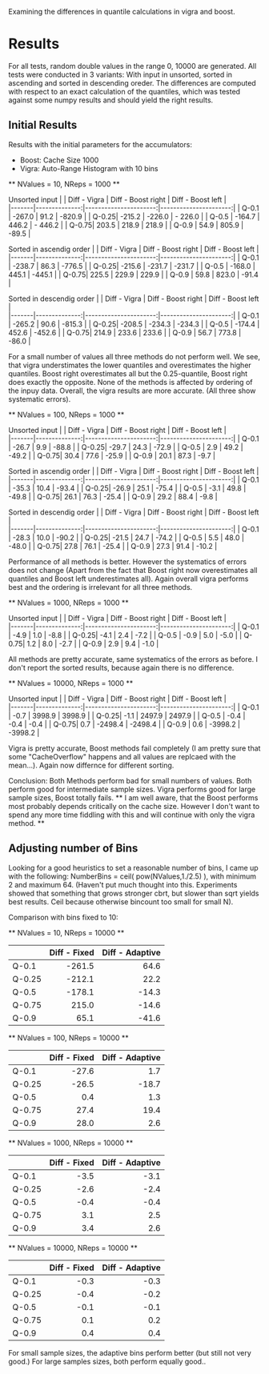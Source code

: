 Examining the differences in quantile calculations in vigra and boost.

# Results

For all tests, random double values in the range 0, 10000 are generated.
All tests were conducted in 3 variants: With input in unsorted, sorted in ascending and sorted in
descending oreder.
The differences are computed with respect to an exact calculation of the quantiles, which was
tested against some numpy results and should yield the right results.

## Initial Results

Results with the initial parameters for the accumulators:
* Boost: Cache Size 1000
* Vigra: Auto-Range Histogram with 10 bins 

** NValues = 10, NReps = 1000 **

Unsorted input
|       | Diff - Vigra  | Diff - Boost right    | Diff - Boost left     |        
|-------|--------------:|----------------------:|----------------------:|
| Q-0.1 | -267.0        | 91.2                  | -820.9                |
| Q-0.25| -215.2        | -226.0                | - 226.0               |
| Q-0.5 | -164.7        | 446.2                 | - 446.2               |
| Q-0.75| 203.5         | 218.9                 | 218.9                 |
| Q-0.9 | 54.9          | 805.9                 | -89.5                 |

Sorted in ascendig order
|       | Diff - Vigra  | Diff - Boost right    | Diff - Boost left     |        
|-------|--------------:|----------------------:|----------------------:|
| Q-0.1 | -238.7        | 86.3                  | -776.5                |
| Q-0.25| -215.6        | -231.7                | -231.7                |
| Q-0.5 | -168.0        | 445.1                 | -445.1                |
| Q-0.75| 225.5         | 229.9                 | 229.9                 |
| Q-0.9 | 59.8          | 823.0                 | -91.4                 |

Sorted in descendig order
|       | Diff - Vigra  | Diff - Boost right    | Diff - Boost left     |        
|-------|--------------:|----------------------:|----------------------:|
| Q-0.1 | -265.2        | 90.6                  | -815.3                |
| Q-0.25| -208.5        | -234.3                | -234.3                |
| Q-0.5 | -174.4        | 452.6                 | -452.6                |
| Q-0.75| 214.9         | 233.6                 | 233.6                 |
| Q-0.9 | 56.7          | 773.8                 | -86.0                 |

For a small number of values all three methods do not perform well. 
We see, that vigra understimates the lower quantiles and overestimates the higher quantiles.
Boost right overestimates all but the 0.25-quantile, Boost right does exactly the opposite.
None of the methods is affected by ordering of the inpuy data.
Overall, the vigra results are more accurate. (All three show systematic errors).

** NValues = 100, NReps = 1000 **

Unsorted input
|       | Diff - Vigra  | Diff - Boost right    | Diff - Boost left     |        
|-------|--------------:|----------------------:|----------------------:|
| Q-0.1 | -26.7         | 9.9                   | -88.8                 |
| Q-0.25| -29.7         | 24.3                  | -72.9                 |
| Q-0.5 | 2.9           | 49.2                  | -49.2                 |
| Q-0.75| 30.4          | 77.6                  | -25.9                 |
| Q-0.9 | 20.1          | 87.3                  | -9.7                  |

Sorted in ascendig order
|       | Diff - Vigra  | Diff - Boost right    | Diff - Boost left     |        
|-------|--------------:|----------------------:|----------------------:|
| Q-0.1 | -35.3         | 10.4                  | -93.4                 |
| Q-0.25| -26.9         | 25.1                  | -75.4                 |
| Q-0.5 | -3.1          | 49.8                  | -49.8                 |
| Q-0.75| 26.1          | 76.3                  | -25.4                 |
| Q-0.9 | 29.2          | 88.4                  | -9.8                  |

Sorted in descendig order
|       | Diff - Vigra  | Diff - Boost right    | Diff - Boost left     |        
|-------|--------------:|----------------------:|----------------------:|
| Q-0.1 | -28.3         | 10.0                  | -90.2                 |
| Q-0.25| -21.5         | 24.7                  | -74.2                 |
| Q-0.5 | 5.5           | 48.0                  | -48.0                 |
| Q-0.75| 27.8          | 76.1                  | -25.4                 |
| Q-0.9 | 27.3          | 91.4                  | -10.2                 |

Performance of all methods is better.
However the systematics of errors does not change (Apart from the fact that Boost right now overestimates all quantiles and Boost left underestimates all).
Again overall vigra performs best and the ordering is irrelevant for all three methods.


** NValues = 1000, NReps = 1000 **

Unsorted input
|       | Diff - Vigra  | Diff - Boost right    | Diff - Boost left     |        
|-------|--------------:|----------------------:|----------------------:|
| Q-0.1 | -4.9          | 1.0                   | -8.8                  |
| Q-0.25| -4.1          | 2.4                   | -7.2                  |
| Q-0.5 | -0.9          | 5.0                   | -5.0                  |
| Q-0.75| 1.2           | 8.0                   | -2.7                  |
| Q-0.9 | 2.9           | 9.4                   | -1.0                  |

All methods are pretty accurate, same systematics of the errors as before.
I don't report the sorted results, because again there is no difference.


** NValues = 10000, NReps = 1000 **

Unsorted input
|       | Diff - Vigra  | Diff - Boost right    | Diff - Boost left     |        
|-------|--------------:|----------------------:|----------------------:|
| Q-0.1 | -0.7          | 3998.9                | 3998.9                |
| Q-0.25| -1.1          | 2497.9                | 2497.9                |
| Q-0.5 | -0.4          | -0.4                  | -0.4                  |
| Q-0.75| 0.7           | -2498.4               | -2498.4               |
| Q-0.9 | 0.6           | -3998.2               | -3998.2               |

Vigra is pretty accurate, Boost methods fail completely (I am pretty sure that
some "CacheOverflow" happens and all values are replcaed with the mean...).
Again now differnce for different sorting.


Conclusion: Both Methods perform bad for small numbers of values.
Both perform good for intermediate sample sizes.
Vigra performs good for large sample sizes, Boost totally fails.
** I am well aware, that the Boost performs most probably depends critically on the cache size.
However I don't want to spend any more time fiddling with this and will continue with only the vigra method. **


## Adjusting number of Bins

Looking for a good heuristics to set a reasonable number of bins, I came up with the following:
NumberBins = ceil( pow(NValues,1./2.5) ), with minimum 2 and maximum 64.
(Haven't put much thought into this. 
Experiments showed that something that grows stronger cbrt, but slower than
sqrt yields best results. Ceil because otherwise bincount too small for small N).

Comparison with bins fixed to 10:

** NValues = 10, NReps = 10000 **

|       | Diff - Fixed  | Diff - Adaptive       |        
|-------|--------------:|----------------------:|
| Q-0.1 | -261.5        | 64.6                  |
| Q-0.25| -212.1        | 22.2                  |
| Q-0.5 | -178.1        | -14.3                 |
| Q-0.75| 215.0         | -14.6                 |
| Q-0.9 | 65.1          | -41.6                 |

** NValues = 100, NReps = 10000 **

|       | Diff - Fixed  | Diff - Adaptive       |        
|-------|--------------:|----------------------:|
| Q-0.1 | -27.6         | 1.7                   |
| Q-0.25| -26.5         | -18.7                 |
| Q-0.5 |  0.4          | 1.3                   |
| Q-0.75|  27.4         | 19.4                  |
| Q-0.9 |  28.0         | 2.6                   |

** NValues = 1000, NReps = 10000 **

|       | Diff - Fixed  | Diff - Adaptive       |        
|-------|--------------:|----------------------:|
| Q-0.1 | -3.5          | -3.1                  |
| Q-0.25| -2.6          | -2.4                  |
| Q-0.5 | -0.4          | -0.4                  |
| Q-0.75| 3.1           | 2.5                   |
| Q-0.9 | 3.4           | 2.6                   |


** NValues = 10000, NReps = 10000 **

|       | Diff - Fixed  | Diff - Adaptive       |        
|-------|--------------:|----------------------:|
| Q-0.1 | -0.3          | -0.3                  |
| Q-0.25| -0.4          | -0.2                  |
| Q-0.5 | -0.1          | -0.1                  |
| Q-0.75| 0.1           | 0.2                   |
| Q-0.9 | 0.4           | 0.4                   |

For small sample sizes, the adaptive bins perform better (but still not very good.)
For large samples sizes, both perform equally good..
